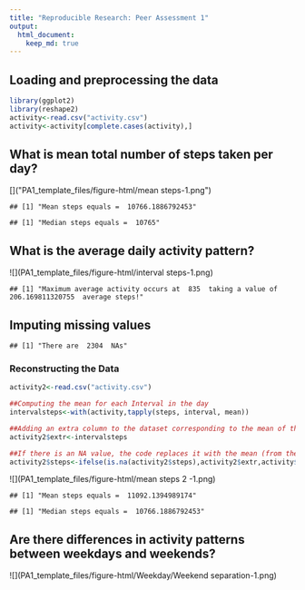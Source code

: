 ```yaml
---
title: "Reproducible Research: Peer Assessment 1"
output: 
  html_document:
    keep_md: true
---
```



## Loading and preprocessing the data

```r
library(ggplot2)
library(reshape2)
activity<-read.csv("activity.csv")
activity<-activity[complete.cases(activity),]
```

## What is mean total number of steps taken per day?
[]("PA1_template_files/figure-html/mean steps-1.png")<!-- -->

```
## [1] "Mean steps equals =  10766.1886792453"
```

```
## [1] "Median steps equals =  10765"
```


## What is the average daily activity pattern?
![](PA1_template_files/figure-html/interval steps-1.png)<!-- -->

```
## [1] "Maximum average activity occurs at  835  taking a value of  206.169811320755  average steps!"
```


## Imputing missing values

```
## [1] "There are  2304  NAs"
```
### Reconstructing the Data

```r
activity2<-read.csv("activity.csv")

##Computing the mean for each Interval in the day
intervalsteps<-with(activity,tapply(steps, interval, mean))

##Adding an extra column to the dataset corresponding to the mean of the specified interval
activity2$extr<-intervalsteps

##If there is an NA value, the code replaces it with the mean (from the 4th column)
activity2$steps<-ifelse(is.na(activity2$steps),activity2$extr,activity$steps) 
```

![](PA1_template_files/figure-html/mean steps 2 -1.png)<!-- -->

```
## [1] "Mean steps equals =  11092.1394989174"
```

```
## [1] "Median steps equals =  10766.1886792453"
```

## Are there differences in activity patterns between weekdays and weekends?
![](PA1_template_files/figure-html/Weekday/Weekend separation-1.png)<!-- -->

